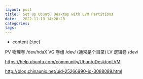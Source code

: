 ```yaml
---
layout: post
title:  Set up Ubuntu Desktop with LVM Partitions
date:   2022-11-10 14:28:23
categories: 
tags: 
---
```


* content
{:toc}

PV 物理卷   /dev/hdaX
VG 卷组     /dev/ (通常是个目录)
LV 逻辑卷   /dev/

https://help.ubuntu.com/community/UbuntuDesktopLVM

http://blog.chinaunix.net/uid-25266990-id-3088089.html